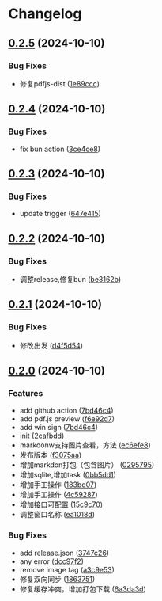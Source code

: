 # Changelog

## [0.2.5](https://github.com/liuhuapiaoyuan/MinerU-PDFScanner/compare/v0.2.4...v0.2.5) (2024-10-10)


### Bug Fixes

* 修复pdfjs-dist ([1e89ccc](https://github.com/liuhuapiaoyuan/MinerU-PDFScanner/commit/1e89ccc247477c2d9f33f0e37946d577f8ddb574))

## [0.2.4](https://github.com/liuhuapiaoyuan/MinerU-PDFScanner/compare/v0.2.3...v0.2.4) (2024-10-10)


### Bug Fixes

* fix bun action ([3ce4ce8](https://github.com/liuhuapiaoyuan/MinerU-PDFScanner/commit/3ce4ce82328f8f0fda3741e15ada23150e66b3b5))

## [0.2.3](https://github.com/liuhuapiaoyuan/MinerU-PDFScanner/compare/v0.2.2...v0.2.3) (2024-10-10)


### Bug Fixes

* update trigger ([647e415](https://github.com/liuhuapiaoyuan/MinerU-PDFScanner/commit/647e4150cafbd7b266519b6548e5414238580b69))

## [0.2.2](https://github.com/liuhuapiaoyuan/MinerU-PDFScanner/compare/v0.2.1...v0.2.2) (2024-10-10)


### Bug Fixes

* 调整release,修复bun ([be3162b](https://github.com/liuhuapiaoyuan/MinerU-PDFScanner/commit/be3162b53b58dabb5f4965932fd7900184a4837a))

## [0.2.1](https://github.com/liuhuapiaoyuan/MinerU-PDFScanner/compare/v0.2.0...v0.2.1) (2024-10-10)


### Bug Fixes

* 修改出发 ([d4f5d54](https://github.com/liuhuapiaoyuan/MinerU-PDFScanner/commit/d4f5d54ecf87228749f27ddbb29f270d39c4499e))

## [0.2.0](https://github.com/liuhuapiaoyuan/MinerU-PDFScanner/compare/v0.1.0...v0.2.0) (2024-10-10)


### Features

* add github action ([7bd46c4](https://github.com/liuhuapiaoyuan/MinerU-PDFScanner/commit/7bd46c4ffbbd86b450f7f2182aae61a839842490))
* add pdf.js preview ([f6e92d7](https://github.com/liuhuapiaoyuan/MinerU-PDFScanner/commit/f6e92d76d81259011cd6854be3ea8a174e6bb8b8))
* add win sign ([7bd46c4](https://github.com/liuhuapiaoyuan/MinerU-PDFScanner/commit/7bd46c4ffbbd86b450f7f2182aae61a839842490))
* init ([2cafbdd](https://github.com/liuhuapiaoyuan/MinerU-PDFScanner/commit/2cafbdd35af9f346ae31985135d669fa3958c366))
* markdonw支持图片查看，方法 ([ec6efe8](https://github.com/liuhuapiaoyuan/MinerU-PDFScanner/commit/ec6efe8d4631cbd672d914715b092e9796e0af62))
* 发布版本 ([f3075aa](https://github.com/liuhuapiaoyuan/MinerU-PDFScanner/commit/f3075aa16aa816a5be70ba8eedc54d6677992683))
* 增加markdon打包（包含图片） ([0295795](https://github.com/liuhuapiaoyuan/MinerU-PDFScanner/commit/02957950f0e52d6d6864a580fe16a7ab67297d6b))
* 增加sqlite,增加task ([0bb5dd1](https://github.com/liuhuapiaoyuan/MinerU-PDFScanner/commit/0bb5dd1b23537aa98fd30ae12f24ee5cbd2f7077))
* 增加手工操作 ([183bd07](https://github.com/liuhuapiaoyuan/MinerU-PDFScanner/commit/183bd07e7b07e709335e3db8251e73bd22b78409))
* 增加手工操作 ([4c59287](https://github.com/liuhuapiaoyuan/MinerU-PDFScanner/commit/4c592875e273a012c914d0dfcb9fa0ad4e4e5141))
* 增加接口可配置 ([15c9c70](https://github.com/liuhuapiaoyuan/MinerU-PDFScanner/commit/15c9c7098d86e17cdc419d1dd4c66e18cddd67a2))
* 调整窗口名称 ([ea1018d](https://github.com/liuhuapiaoyuan/MinerU-PDFScanner/commit/ea1018d2a7bfb2e3e8cea3a0f8a631f9ba51d088))


### Bug Fixes

* add release.json ([3747c26](https://github.com/liuhuapiaoyuan/MinerU-PDFScanner/commit/3747c265a95ed8560745a4cfb5a25c688f1b9e7c))
* any error ([dcc97f2](https://github.com/liuhuapiaoyuan/MinerU-PDFScanner/commit/dcc97f21090fc5f72a2496b8de5f8f84553633fc))
* remove image tag ([a3c9e53](https://github.com/liuhuapiaoyuan/MinerU-PDFScanner/commit/a3c9e537c72683a27af7d3319978c922961d49ca))
* 修复双向同步 ([1863751](https://github.com/liuhuapiaoyuan/MinerU-PDFScanner/commit/1863751089ce65b33544c34ad7bfe65d3f153c16))
* 修复缓存冲突，增加打包下载 ([6a3da3d](https://github.com/liuhuapiaoyuan/MinerU-PDFScanner/commit/6a3da3d348cb860ad7c3c4604e0f2287b0b9e5ce))

